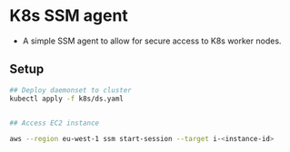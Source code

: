 # K8s SSM agent

- A simple SSM agent to allow for secure access to K8s worker nodes.

## Setup

```sh
## Deploy daemonset to cluster
kubectl apply -f k8s/ds.yaml


## Access EC2 instance

aws --region eu-west-1 ssm start-session --target i-<instance-id>
```
